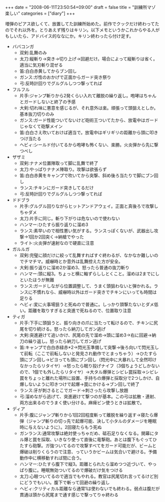 +++
date = "2008-06-11T23:50:54+09:00"
draft = false
title = "訓練所マゾ楽しい"
categories = ["diary"]
+++

増弾のピアス欲しくて、放置してた訓練所始めた。前作でクックだけ終わってたのでそれ以外を。とりあえず残りはキリン。以下メモというかこれからやる人がもしいたら、アドバイス的ななにか。キリン終わったら付け足す。

<ul>
<li>ババコンガ
 <ul>
  <li>双剣:乱舞のみ</li>
  <li>太刀:縦斬り→突き→切り上げ→回避だけ。場合によって縦斬りは省く。適当に気刃斬り混ぜる</li>
  <li>笛:白白赤黄してからブン回し</li>
  <li>ガンス:ガ性のおかげで正面からガード突き祭り</li>
  <li>弓:反時計回りでグルグルしつつ撃ってれば</li>
 </ul>
</li>
<li>フルフル
 <ul>
  <li>片手:ジャンプ斬りから2発くらい入れて離脱の繰り返し。咆哮はちゃんとガードしないと終了の予感</li>
  <li>大剣:切れ味に悪意を感じるが、それ意外は楽。頑張って頭狙えとしか。基本抜刀切りのみ</li>
  <li>ガンス:ガード性能ついてないけど砲術王ついてたから、放電中はガードじゃなくて砲撃メイン</li>
  <li>笛:白白さえ吹いておけば適当で。放電中はギリギリの距離から頭に叩きつけ当たる</li>
  <li>ヘビィ:シールド付いてるから咆哮も怖くない、楽勝。火炎弾から先に撃つべし</li>
 </ul>
</li>
<li>ザザミ
 <ul>
  <li>双剣:ナナメ位置陣取って脚に乱舞で終了</li>
  <li>太刀:やっぱりナナメ陣取り。攻撃は欲張らず</li>
  <li>笛:白白赤黄をキャンプで吹いてから突撃、斜め後ろ当たりで脚にブン回し</li>
  <li>ランス:チキンにガード突きしてるだけ</li>
  <li>弓:反時計回りでグルグルしつつ撃ってれば</li>
 </ul>
</li>
<li>ドドブラ
 <ul>
  <li>片手:グルグル回りながらヒットアンドアウェイ。正面と真後ろで攻撃しちゃダメ</li>
  <li>太刀:片手に同じ。斬り下がりは危ないので使わない</li>
  <li>ハンマー:ひたすら振り返りに溜め3</li>
  <li>ランス:素早いので相性悪い気がする。ランスっぽくないが、武器出し攻撃→1回か2回突く→納槍でやった</li>
  <li>ライト:火炎弾が速射なので硬直に注意</li>
 </ul>
</li>
<li>ガルルガ
 <ul>
  <li>双剣:完璧に顔だけに絞って乱舞すればすぐ終わるが、なかなか難しいのでチマチマ。威嚇時とか意外は乱舞控えた方が安全。</li>
  <li>大剣:振り返りに溜め2か溜め3、怒ったら普通の抜刀斬り</li>
  <li>ハンマー:頭に縦3。ちょっと横に軸ずらししとくこと。溜めは2までにしといたほうが無難</li>
  <li>ランス:ガードしながら位置調整して、うまく頭狙わないと弾かれる。ランスに不慣れなら、威嚇時以外はガード突きでチキンにいっても時間は足りる</li>
  <li>ヘビィ:変に火事場狙うと死ぬので普通に。しっかり頭撃たないとダメ低い。距離を取りすぎると突進で死ねるので、位置取り注意</li>
 </ul>
</li>
<li>ティガ
 <ul>
  <li>片手:下手に頭狙うと、振り向きの爪に当たって転けるので、チキンに尻尾を切り続ける。怒ったら納刀してガン逃げ</li>
  <li>大剣:突進避けて追いかけ、尻尾の先で溜め→頭に溜め3→右に回避→納刀の繰り返し。怒ったら納刀してガン逃げ</li>
  <li>笛:キャンプで白白赤緑赤*2→閃光玉準備して突撃→後ろ向いて閃光玉して前転（ここで前転しないと発見され動作でとまっちゃう）→ひたすら頭にブン回し→ピヨっても頭にブン回し（閃光中に大暴れして全然叩けなかったらリタイヤ）→怒ったら眠り投げナイフ（3個ちょうどしかないので、1個でも外したらリタイヤ）→大タル爆弾とシビレ罠採取→シビレ罠をちょっと離れた場所に設置、手持ちの爆弾と採取分で2つしかけ、自爆しないように叩きつけで起爆→罠にかける→ブン回しで終了</li>
  <li>ランス:牙が刺さるとこでガード→刺さったら攻撃し放題</li>
  <li>弓:溜めながら逃げて、突進避けて撃つのが基本。この弓は拡散・連射、両方出来るのでうまく使い分ける。麻痺ビン使うときは拡散で。</li>
 </ul>
</li>
<li>ディア
 <ul>
  <li>片手:腹にジャンプ斬りから1回2回程度斬って離脱を繰り返す→寝たら爆弾（ジャンプ斬りの切っ先で起爆可能、決して小タルのダメージを睡眠時に与えないように）。2回寝たらもう死ぬ</li>
  <li>ガンランス:通常攻撃は絶対使っちゃだめ、砥石足りなくなる。開幕にタル爆と罠を採取、いきなり使って直後に竜撃砲。あとは腹下もぐってひたすら砲撃。ガ強ついてるので攻撃すべてをガード可能だが、ビームと爆破は削りくらうので注意、っていうかビームは気合いで避ける。予備動作中に横移動すれば間に合う。</li>
  <li>ハンマー:ひたすら腹下で縦3。距離とられたら溜めつつ近づいて、やっぱり腹に。睡眠無効ついてるので爆破だけ気をつける</li>
  <li>太刀:心眼ついてるので適当でもやれる。教官は尻尾切れ言ってるけど別にどうでもいい。腹下で斬って回避の繰り返し</li>
  <li>ヘビィ:クリティカル距離なら通常1は使わないでも終わる。弱点は腹だが貫通は頭から尻尾まで通す感じで撃ってりゃ終わる</li>
 </ul>
</li>
</ul>
